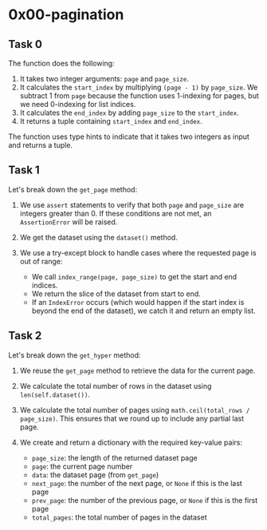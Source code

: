 # 0x00-pagination

## Task 0

The function does the following:

1. It takes two integer arguments: `page` and `page_size`.
2. It calculates the `start_index` by multiplying `(page - 1)` by `page_size`. We subtract 1 from `page` because the function uses 1-indexing for pages, but we need 0-indexing for list indices.
3. It calculates the `end_index` by adding `page_size` to the `start_index`.
4. It returns a tuple containing `start_index` and `end_index`.

The function uses type hints to indicate that it takes two integers as input and returns a tuple.

## Task 1

Let's break down the `get_page` method:

1. We use `assert` statements to verify that both `page` and `page_size` are integers greater than 0. If these conditions are not met, an `AssertionError` will be raised.

2. We get the dataset using the `dataset()` method.

3. We use a try-except block to handle cases where the requested page is out of range:
   - We call `index_range(page, page_size)` to get the start and end indices.
   - We return the slice of the dataset from start to end.
   - If an `IndexError` occurs (which would happen if the start index is beyond the end of the dataset), we catch it and return an empty list.

## Task 2

Let's break down the `get_hyper` method:

1. We reuse the `get_page` method to retrieve the data for the current page.

2. We calculate the total number of rows in the dataset using `len(self.dataset())`.

3. We calculate the total number of pages using `math.ceil(total_rows / page_size)`. This ensures that we round up to include any partial last page.

4. We create and return a dictionary with the required key-value pairs:
   - `page_size`: the length of the returned dataset page
   - `page`: the current page number
   - `data`: the dataset page (from `get_page`)
   - `next_page`: the number of the next page, or `None` if this is the last page
   - `prev_page`: the number of the previous page, or `None` if this is the first page
   - `total_pages`: the total number of pages in the dataset
